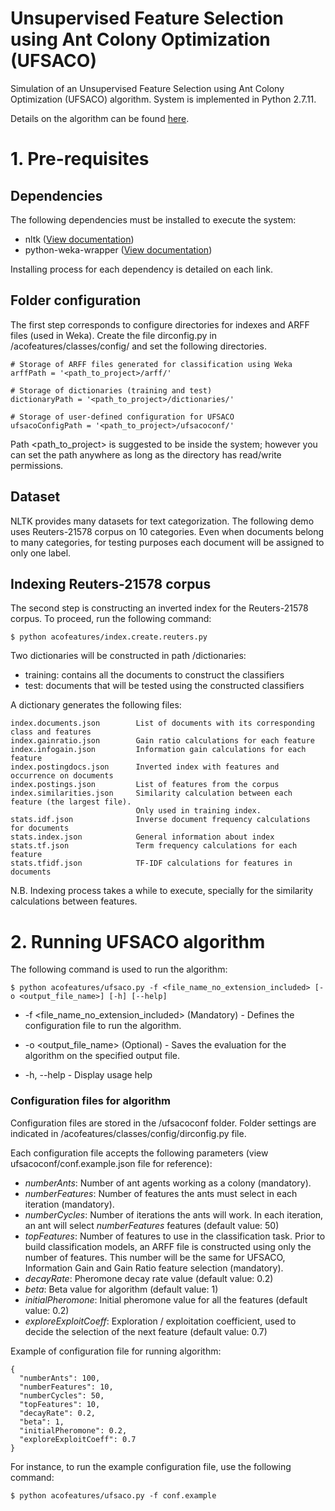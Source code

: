 Unsupervised Feature Selection using Ant Colony Optimization (UFSACO)
===

Simulation of an Unsupervised Feature Selection using Ant Colony Optimization (UFSACO) algorithm. System is implemented in Python 2.7.11.

Details on the algorithm can be found [here](https://www.researchgate.net/publication/261371258).

# 1. Pre-requisites

## Dependencies

The following dependencies must be installed to execute the system:

* nltk ([View documentation](http://www.nltk.org/))
* python-weka-wrapper ([View documentation](http://pythonhosted.org/python-weka-wrapper/index.html))

Installing process for each dependency is detailed on each link.

## Folder configuration

The first step corresponds to configure directories for indexes and ARFF files (used in Weka). Create the file dirconfig.py in /acofeatures/classes/config/ and set the following directories.

```
# Storage of ARFF files generated for classification using Weka
arffPath = '<path_to_project>/arff/'

# Storage of dictionaries (training and test)
dictionaryPath = '<path_to_project>/dictionaries/'

# Storage of user-defined configuration for UFSACO
ufsacoConfigPath = '<path_to_project>/ufsacoconf/'
```
Path <path_to_project> is suggested to be inside the system; however you can set the path anywhere as long as the directory has read/write permissions.

## Dataset

NLTK provides many datasets for text categorization. The following demo uses Reuters-21578 corpus on 10 categories. Even when documents belong to many categories, for testing purposes each document will be assigned to only one label. 

## Indexing Reuters-21578 corpus

The second step is constructing an inverted index for the Reuters-21578 corpus. To proceed, run the following command:
```
$ python acofeatures/index.create.reuters.py
```

Two dictionaries will be constructed in path /dictionaries:
* training: contains all the documents to construct the classifiers
* test: documents that will be tested using the constructed classifiers

A dictionary generates the following files:

```
index.documents.json        List of documents with its corresponding class and features
index.gainratio.json        Gain ratio calculations for each feature
index.infogain.json         Information gain calculations for each feature
index.postingdocs.json      Inverted index with features and occurrence on documents
index.postings.json         List of features from the corpus
index.similarities.json     Similarity calculation between each feature (the largest file). 
                            Only used in training index.
stats.idf.json              Inverse document frequency calculations for documents
stats.index.json            General information about index
stats.tf.json               Term frequency calculations for each feature
stats.tfidf.json            TF-IDF calculations for features in documents
```

N.B. Indexing process takes a while to execute, specially for the similarity calculations between features.

# 2. Running UFSACO algorithm
The following command is used to run the algorithm:

```
$ python acofeatures/ufsaco.py -f <file_name_no_extension_included> [-o <output_file_name>] [-h] [--help]
```

* -f <file_name_no_extension_included> (Mandatory) - Defines the configuration file to run the algorithm.  

* -o <output_file_name> (Optional) - Saves the evaluation for the algorithm on the specified output file.

* -h, --help - Display usage help

### Configuration files for algorithm
Configuration files are stored in the /ufsacoconf folder. Folder settings are indicated in /acofeatures/classes/config/dirconfig.py file.

Each configuration file accepts the following parameters (view ufsacoconf/conf.example.json file for reference):
* _numberAnts_: Number of ant agents working as a colony (mandatory).
* _numberFeatures_: Number of features the ants must select in each iteration (mandatory).
* _numberCycles_: Number of iterations the ants will work. In each iteration, an ant will select _numberFeatures_ features (default value: 50)
* _topFeatures_: Number of features to use in the classification task. Prior to build classification models, an ARFF file is constructed using only the number of features. This number will be the same for UFSACO, Information Gain and Gain Ratio feature selection (mandatory).
* _decayRate_: Pheromone decay rate value (default value: 0.2)
* _beta_: Beta value for algorithm (default value: 1)
* _initialPheromone_: Initial pheromone value for all the features (default value: 0.2)
* _exploreExploitCoeff_: Exploration / exploitation coefficient, used to decide the selection of the next feature (default value: 0.7)

Example of configuration file for running algorithm:
```
{
  "numberAnts": 100,
  "numberFeatures": 10,
  "numberCycles": 50,
  "topFeatures": 10,
  "decayRate": 0.2,
  "beta": 1,
  "initialPheromone": 0.2,
  "exploreExploitCoeff": 0.7
}
```

For instance, to run the example configuration file, use the following command:
```
$ python acofeatures/ufsaco.py -f conf.example
```